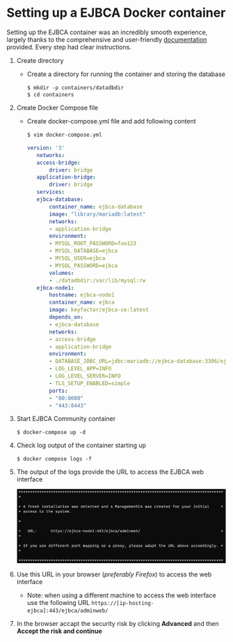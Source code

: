 # Setting up a EJBCA Docker container

Setting up the EJBCA container was an incredibly smooth experience, largely thanks to the comprehensive and user-friendly [documentation](https://doc.primekey.com/ejbca/tutorials-and-guides/tutorial-start-out-with-ejbca-docker-container#TutorialStartoutwithEJBCADockercontainer-AddEndEntity) provided. Every step had clear instructions.

1. Create directory

   - Create a directory for running the container and storing the database

     ```cli
     $ mkdir -p containers/datadbdir
     $ cd containers
     ```

1. Create Docker Compose file

   - Create docker-compose.yml file and add following content

     ```cli
     $ vim docker-compose.yml
     ```

     ```yml
     version: '3'
        networks:
        access-bridge:
            driver: bridge
        application-bridge:
            driver: bridge
        services:
        ejbca-database:
            container_name: ejbca-database
            image: "library/mariadb:latest"
            networks:
            - application-bridge
            environment:
            - MYSQL_ROOT_PASSWORD=foo123
            - MYSQL_DATABASE=ejbca
            - MYSQL_USER=ejbca
            - MYSQL_PASSWORD=ejbca
            volumes:
            - ./datadbdir:/var/lib/mysql:rw
        ejbca-node1:
            hostname: ejbca-node1
            container_name: ejbca
            image: keyfactor/ejbca-ce:latest
            depends_on:
            - ejbca-database
            networks:
            - access-bridge
            - application-bridge
            environment:
            - DATABASE_JDBC_URL=jdbc:mariadb://ejbca-database:3306/ejbca?characterEncoding=UTF-8
            - LOG_LEVEL_APP=INFO
            - LOG_LEVEL_SERVER=INFO
            - TLS_SETUP_ENABLED=simple
            ports:
            - "80:8080"
            - "443:8443"
     ```

1. Start EJBCA Community container

   ```cli
   $ docker-compose up -d
   ```

1. Check log output of the container starting up

   ```cli
   $ docker compose logs -f
   ```

1. The output of the logs provide the URL to access the EJBCA web interface

   ![Image of docker compose output](./docs/assets/docker-compose-output.png)

1. Use this URL in your browser (_preferably Firefox_) to access the web interface

   - Note: when using a different machine to access the web interface use the following URL `https://[ip-hosting-ejbca]:443/ejbca/adminweb/`

1. In the browser accapt the security risk by clicking **Advanced** and then **Accept the risk and continue**
